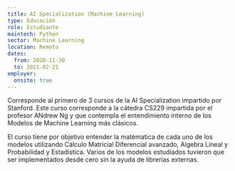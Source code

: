 ```yaml
---
title: AI Specialization (Machine Learning)
type: Educación
role: Estudiante
maintech: Python
sector: Machine Learning
location: Remoto
dates:
  from: 2020-11-30
  to: 2021-02-21
employer:
  onsite: true
---
```


Corresponde al primero de 3 cursos de la AI Specialization impartido por Stanford. Este curso corresponde a la cátedra CS229 impartida por el profesor ANdrew Ng y que contempla el entendimiento interno de los Modelos de Machine Learning más clásicos.

El curso tiene por objetivo entender la matématica de cada uno de los modelos utilizando Cálculo Matricial Diferencial avanzado, Algebra Lineal y Probabilidad y Estadística. Varios de los modelos estudiados tuvieron que ser implementados desde cero sin la ayuda de librerías externas.
